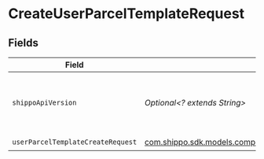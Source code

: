 # CreateUserParcelTemplateRequest


## Fields

| Field                                                                                                                          | Type                                                                                                                           | Required                                                                                                                       | Description                                                                                                                    | Example                                                                                                                        |
| ------------------------------------------------------------------------------------------------------------------------------ | ------------------------------------------------------------------------------------------------------------------------------ | ------------------------------------------------------------------------------------------------------------------------------ | ------------------------------------------------------------------------------------------------------------------------------ | ------------------------------------------------------------------------------------------------------------------------------ |
| `shippoApiVersion`                                                                                                             | *Optional<? extends String>*                                                                                                   | :heavy_minus_sign:                                                                                                             | String used to pick a non-default API version to use                                                                           | 2018-02-08                                                                                                                     |
| `userParcelTemplateCreateRequest`                                                                                              | [com.shippo.sdk.models.components.UserParcelTemplateCreateRequest](../../models/components/UserParcelTemplateCreateRequest.md) | :heavy_check_mark:                                                                                                             | N/A                                                                                                                            |                                                                                                                                |